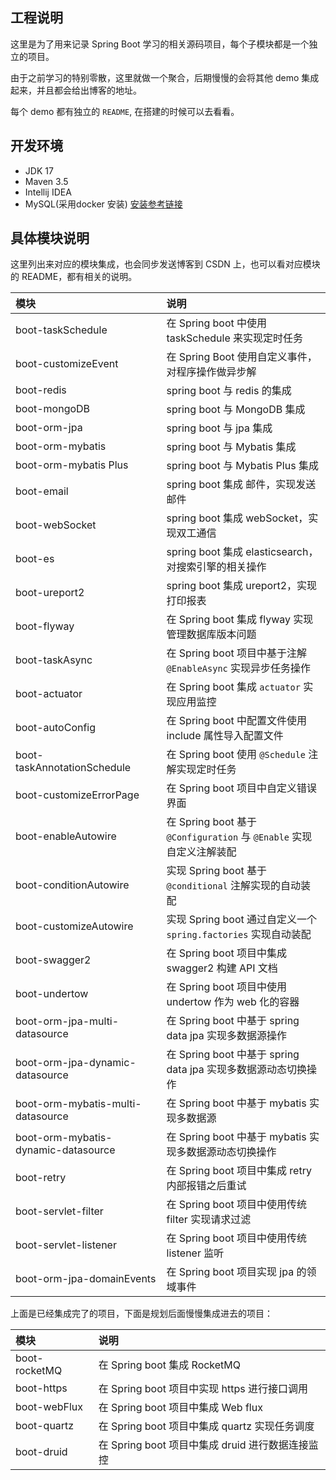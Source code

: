 ## 工程说明

这里是为了用来记录 Spring Boot 学习的相关源码项目，每个子模块都是一个独立的项目。

由于之前学习的特别零散，这里就做一个聚合，后期慢慢的会将其他 demo 集成起来，并且都会给出博客的地址。

每个 demo 都有独立的 `README`, 在搭建的时候可以去看看。

## 开发环境

- JDK 17
- Maven 3.5 
- Intellij IDEA
- MySQL(采用docker 安装) [安装参考链接](https://blog.csdn.net/qq_18948359/article/details/125486934?spm=1001.2014.3001.5502)

## 具体模块说明

这里列出来对应的模块集成，也会同步发送博客到 CSDN 上，也可以看对应模块的 README，都有相关的说明。

| 模块                                   | 说明                                                      |
|:-------------------------------------|:--------------------------------------------------------|
| boot-taskSchedule                    | 在 Spring boot 中使用 taskSchedule 来实现定时任务                  |
| boot-customizeEvent                  | 在 Spring Boot 使用自定义事件，对程序操作做异步解                         |
| boot-redis                           | spring boot 与 redis 的集成                                 |
| boot-mongoDB                         | spring boot 与 MongoDB 集成                                |
| boot-orm-jpa                         | spring boot 与 jpa 集成                                    |
| boot-orm-mybatis                     | spring boot 与 Mybatis 集成                                |
| boot-orm-mybatis Plus                | spring boot 与 Mybatis Plus 集成                           |
| boot-email                           | spring boot 集成 邮件，实现发送邮件                                |
| boot-webSocket                       | spring boot 集成 webSocket，实现双工通信                         |
| boot-es                              | spring boot 集成 elasticsearch，对搜索引擎的相关操作                 |
| boot-ureport2                        | spring boot 集成 ureport2，实现打印报表                          |
| boot-flyway                          | 在 Spring boot 集成 flyway 实现管理数据库版本问题                     |
| boot-taskAsync                       | 在 Spring boot 项目中基于注解 `@EnableAsync` 实现异步任务操作           |
| boot-actuator                        | 在 Spring boot 集成 `actuator` 实现应用监控                      |
| boot-autoConfig                      | 在 Spring boot 中配置文件使用 include 属性导入配置文件                  |
| boot-taskAnnotationSchedule          | 在 Spring boot 使用 `@Schedule` 注解实现定时任务                   |
| boot-customizeErrorPage              | 在 Spring boot 项目中自定义错误界面                                |
| boot-enableAutowire                  | 在 Spring boot 基于 `@Configuration` 与 `@Enable` 实现自定义注解装配 |
| boot-conditionAutowire               | 实现 Spring boot 基于 `@conditional` 注解实现的自动装配              |
| boot-customizeAutowire               | 实现 Spring boot 通过自定义一个 `spring.factories`  实现自动装配       |
| boot-swagger2                        | 在 Spring boot 项目中集成 swagger2 构建 API 文档                  |
| boot-undertow                        | 在 Spring boot 项目中使用 undertow 作为 web 化的容器                |
| boot-orm-jpa-multi-datasource        | 在 Spring boot 中基于 spring data jpa 实现多数据源操作              |
| boot-orm-jpa-dynamic-datasource      | 在 Spring boot 中基于 spring data jpa 实现多数据源动态切换操作          |
| boot-orm-mybatis-multi-datasource    | 在 Spring boot 中基于 mybatis 实现多数据源                        |
| boot-orm-mybatis-dynamic-datasource  | 在 Spring boot 中基于 mybatis 实现多数据源动态切换操作                  |
| boot-retry                           | 在 Spring boot 项目中集成 retry 内部报错之后重试                      |
| boot-servlet-filter                  | 在 Spring boot 项目中使用传统 filter 实现请求过滤                     |
| boot-servlet-listener                | 在 Spring boot 项目中使用传统 listener 监听                       |
| boot-orm-jpa-domainEvents            | 在 Spring boot 项目实现 jpa 的领域事件                            |

上面是已经集成完了的项目，下面是规划后面慢慢集成进去的项目：

| 模块                                  | 说明                                             |
|:------------------------------------|:-----------------------------------------------|
| boot-rocketMQ                       | 在 Spring boot 集成 RocketMQ                      |
| boot-https                          | 在 Spring boot 项目中实现 https 进行接口调用               |
| boot-webFlux                        | 在 Spring boot 项目中集成 Web flux                   |
| boot-quartz                         | 在 Spring boot 项目中集成 quartz 实现任务调度              |
| boot-druid                          | 在 Spring boot 项目中集成 druid 进行数据连接监控             |
